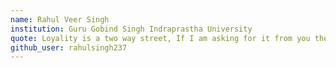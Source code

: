 ```yaml
---
name: Rahul Veer Singh 
institution: Guru Gobind Singh Indraprastha University 
quote: Loyality is a two way street, If I am asking for it from you then you are getting it from me.
github_user: rahulsingh237
---
```

